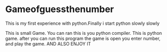 # Gameofguessthenumber
This is my first experience with python.Finally i start python slowly slowly 


This is small Game.
You can ran this is you python compiler.
This is python game.
after you can run this program the game is open you enter number, and play the game.
AND ALSO ENJOY IT
